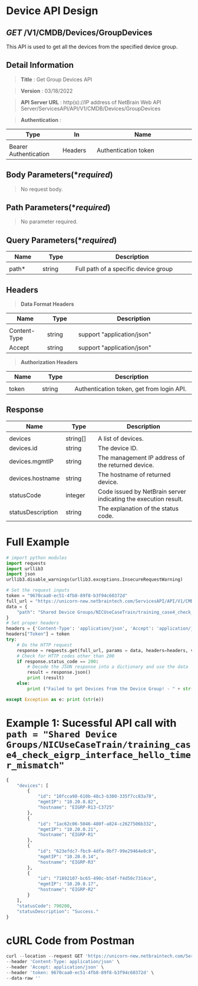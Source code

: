 
# Device API Design

## ***GET*** /V1/CMDB/Devices/GroupDevices
This API is used to get all the devices from the specified device group.

## Detail Information

> **Title** : Get Group Devices API<br>

> **Version** : 03/18/2022

> **API Server URL** : http(s)://IP address of NetBrain Web API Server/ServicesAPI/API/V1/CMDB/Devices/GroupDevices

> **Authentication** : 

|**Type**|**In**|**Name**|
|------|------|------|
|<img width=100/>|<img width=100/>|<img width=500/>|
|Bearer Authentication| Headers | Authentication token | 

## Body Parameters(****required***)

> No request body.

## Path Parameters(****required***)

> No parameter required.

## Query Parameters(****required***)

|**Name**|**Type**|**Description**|
|------|------|------|
|<img width=100/>|<img width=100/>|<img width=500/>|
| path* | string  | Full path of a specific device group |

## Headers

> **Data Format Headers**

|**Name**|**Type**|**Description**|
|------|------|------|
|<img width=100/>|<img width=100/>|<img width=500/>|
| Content-Type | string  | support "application/json" |
| Accept | string  | support "application/json" |

> **Authorization Headers**

|**Name**|**Type**|**Description**|
|------|------|------|
|<img width=100/>|<img width=100/>|<img width=500/>|
| token | string  | Authentication token, get from login API. |


## Response

|**Name**|**Type**|**Description**|
|------|------|------|
|<img width=100/>|<img width=100/>|<img width=500/>|
|devices| string[] | A list of devices. |
|devices.id | string | The device ID. |
|devices.mgmtIP| string | The management IP address of the returned device. |
|devices.hostname| string | The hostname of returned device. |
|statusCode| integer | Code issued by NetBrain server indicating the execution result.  |
|statusDescription| string | The explanation of the status code. |

# Full Example
```python
# import python modules 
import requests
import urllib3
import json
urllib3.disable_warnings(urllib3.exceptions.InsecureRequestWarning)

# Set the request inputs
token = "9670caa0-ec51-4fb8-89f8-b3f94c60372d"
full_url = "https://unicorn-new.netbraintech.com/ServicesAPI/API/V1/CMDB/Devices/GroupDevices"
data = {
    "path": "Shared Device Groups/NICUseCaseTrain/training_case4_check_eigrp_interface_hello_timer_mismatch"
}
# Set proper headers
headers = {'Content-Type': 'application/json', 'Accept': 'application/json'}
headers["Token"] = token
try:
    # Do the HTTP request
    response = requests.get(full_url, params = data, headers=headers, verify=False)
    # Check for HTTP codes other than 200
    if response.status_code == 200:
        # Decode the JSON response into a dictionary and use the data
        result = response.json()
        print (result)
    else:
        print ("Failed to get Devices from the Device Group! - " + str(response.text))

except Exception as e: print (str(e))
```

# Example 1: Sucessful API call with `path = "Shared Device Groups/NICUseCaseTrain/training_case4_check_eigrp_interface_hello_timer_mismatch"`
```python
{
    "devices": [
        {
            "id": "10fcca98-610b-48c3-b380-335f7cc83a78",
            "mgmtIP": "10.20.0.82",
            "hostname": "EIGRP-R13-C3725"
        },
        {
            "id": "1ac62c06-5046-480f-a824-c2627506b332",
            "mgmtIP": "10.20.0.21",
            "hostname": "EIGRP-R1"
        },
        {
            "id": "623efdc7-fbc9-4dfa-9bf7-99e29464e8c8",
            "mgmtIP": "10.20.0.14",
            "hostname": "EIGRP-R3"
        },
        {
            "id": "71892107-bc65-490c-b54f-f4d50c7314ce",
            "mgmtIP": "10.20.0.17",
            "hostname": "EIGRP-R2"
        }
    ],
    "statusCode": 790200,
    "statusDescription": "Success."
}
```

# cURL Code from Postman
```python
curl --location --request GET 'https://unicorn-new.netbraintech.com/ServicesAPI/API/V1/CMDB/Devices/GroupDevices?path=Shared Device Groups/NICUseCaseTrain/training_case4_check_eigrp_interface_hello_timer_mismatch' \
--header 'Content-Type: application/json' \
--header 'Accept: application/json' \
--header 'token: 9670caa0-ec51-4fb8-89f8-b3f94c60372d' \
--data-raw ''
```



